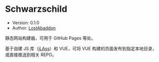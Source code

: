 # Schwarzschild

-	Version: 0.1.0
-	Author: [LostAbaddon](lostabaddon@gmail.com)

静态网站构建器，可用于 GitHub Pages 等处。

基于自建 JS 库（[jLAss](https://github.com/LostAbaddon/jLAss)）和 VUE，可将 VUE 构建的页面发布到指定本地目录，或直接推送到相关 REPO。